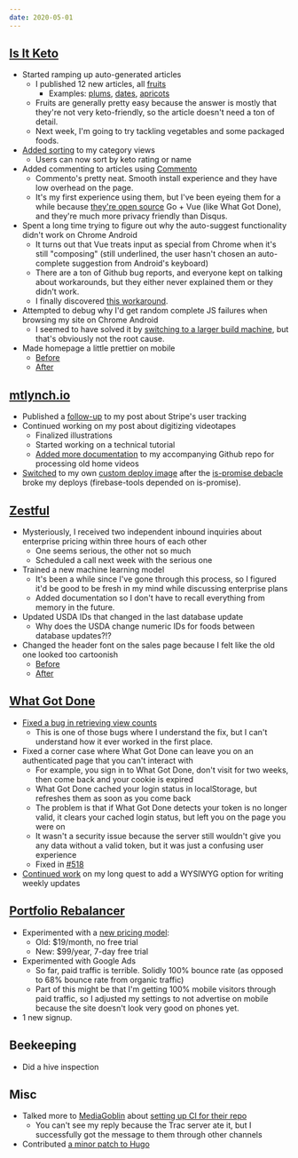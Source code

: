 ```yaml
---
date: 2020-05-01
---
```


## [Is It Keto](https://isitketo.org)

- Started ramping up auto-generated articles
  - I published 12 new articles, all [fruits](https://isitketo.org/category/fruits/)
    - Examples: [plums](https://isitketo.org/plums/), [dates](https://isitketo.org/dates/), [apricots](https://isitketo.org/apricots/)
  - Fruits are generally pretty easy because the answer is mostly that they're not very keto-friendly, so the article doesn't need a ton of detail.
  - Next week, I'm going to try tackling vegetables and some packaged foods.
- [Added sorting](Dsc2.webp) to my category views
  - Users can now sort by keto rating or name
- Added commenting to articles using [Commento](https://commentio.io)
  - Commento's pretty neat. Smooth install experience and they have low overhead on the page.
  - It's my first experience using them, but I've been eyeing them for a while because [they're open source](https://gitlab.com/commento) Go + Vue (like What Got Done), and they're much more privacy friendly than Disqus.
- Spent a long time trying to figure out why the auto-suggest functionality didn't work on Chrome Android
  - It turns out that Vue treats input as special from Chrome when it's still "composing" (still underlined, the user hasn't chosen an auto-complete suggestion from Android's keyboard)
  - There are a ton of Github bug reports, and everyone kept on talking about workarounds, but they either never explained them or they didn't work.
  - I finally discovered [this workaround](https://github.com/bootstrap-vue/bootstrap-vue/issues/4724#issuecomment-622522038).
- Attempted to debug why I'd get random complete JS failures when browsing my site on Chrome Android
  - I seemed to have solved it by [switching to a larger build machine](https://github.com/gridsome/gridsome/issues/1032#issuecomment-622070048), but that's obviously not the root cause.
- Made homepage a little prettier on mobile
  - [Before](/2020-08-14/HK5a.webp)
  - [After](8F2q.webp)

## [mtlynch.io](https://mtlynch.io)

- Published a [follow-up](https://mtlynch.io/stripe-update/) to my post about Stripe's user tracking
- Continued working on my post about digitizing videotapes
  - Finalized illustrations
  - Started working on a technical tutorial
  - [Added more documentation](https://github.com/mtlynch/process-home-videos/pull/15) to my accompanying Github repo for processing old home videos
- [Switched](https://github.com/mtlynch/mtlynch.io/pull/592) to my own [custom deploy image](https://hub.docker.com/r/mtlynch/firebase-tools) after the [is-promise debacle](https://news.ycombinator.com/item?id=22979245) broke my deploys (firebase-tools depended on is-promise).

## [Zestful](https://zestfuldata.com)

- Mysteriously, I received two independent inbound inquiries about enterprise pricing within three hours of each other
  - One seems serious, the other not so much
  - Scheduled a call next week with the serious one
- Trained a new machine learning model
  - It's been a while since I've gone through this process, so I figured it'd be good to be fresh in my mind while discussing enterprise plans
  - Added documentation so I don't have to recall everything from memory in the future.
- Updated USDA IDs that changed in the last database update
  - Why does the USDA change numeric IDs for foods between database updates?!?
- Changed the header font on the sales page because I felt like the old one looked too cartoonish
  - [Before](/2022-07-08/jZ8u.webp)
  - [After](S9jZ.webp)

## [What Got Done](https://whatgotdone.com)

- [Fixed a bug in retrieving view counts](https://github.com/mtlynch/whatgotdone/pull/515)
  - This is one of those bugs where I understand the fix, but I can't understand how it ever worked in the first place.
- Fixed a corner case where What Got Done can leave you on an authenticated page that you can't interact with
  - For example, you sign in to What Got Done, don't visit for two weeks, then come back and your cookie is expired
  - What Got Done cached your login status in localStorage, but refreshes them as soon as you come back
  - The problem is that if What Got Done detects your token is no longer valid, it clears your cached login status, but left you on the page you were on
  - It wasn't a security issue because the server still wouldn't give you any data without a valid token, but it was just a confusing user experience
  - Fixed in [#518](https://github.com/mtlynch/whatgotdone/pull/518)
- [Continued work](https://github.com/mtlynch/whatgotdone/pull/519) on my long quest to add a WYSIWYG option for writing weekly updates

## [Portfolio Rebalancer](https://rebalancer.mtlynch.io/)

- Experimented with a [new pricing model](https://assetrebalancer.com/pricing):
  - Old: $19/month, no free trial
  - New: $99/year, 7-day free trial
- Experimented with Google Ads
  - So far, paid traffic is terrible. Solidly 100% bounce rate (as opposed to 68% bounce rate from organic traffic)
  - Part of this might be that I'm getting 100% mobile visitors through paid traffic, so I adjusted my settings to not advertise on mobile because the site doesn't look very good on phones yet.
- 1 new signup.

## Beekeeping

- Did a hive inspection

## Misc

- Talked more to [MediaGoblin](https://mediagoblin.org) about [setting up CI for their repo](https://issues.mediagoblin.org/ticket/5574)
  - You can't see my reply because the Trac server ate it, but I successfully got the message to them through other channels
- Contributed [a minor patch to Hugo](https://github.com/gohugoio/hugo/commit/fe60b7d9e4c12dbc428f992c05969bc14c7fe7a2)
